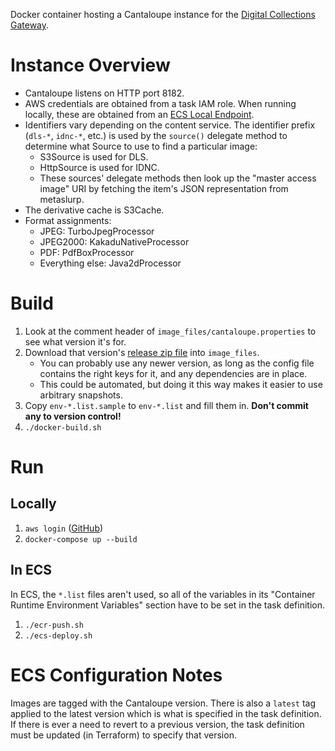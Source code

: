 Docker container hosting a Cantaloupe instance for the
[Digital Collections Gateway](https://metadata.library.illinois.edu/).

# Instance Overview

* Cantaloupe listens on HTTP port 8182.
* AWS credentials are obtained from a task IAM role. When running locally,
  these are obtained from an [ECS Local Endpoint](https://aws.amazon.com/blogs/compute/a-guide-to-locally-testing-containers-with-amazon-ecs-local-endpoints-and-docker-compose/).
* Identifiers vary depending on the content service. The identifier prefix
  (`dls-*`, `idnc-*`, etc.) is used by the `source()` delegate method to
  determine what Source to use to find a particular image:
    * S3Source is used for DLS.
    * HttpSource is used for IDNC.
    * These sources' delegate methods then look up the "master access image"
      URI by fetching the item's JSON representation from metaslurp.
* The derivative cache is S3Cache.
* Format assignments:
    * JPEG: TurboJpegProcessor
    * JPEG2000: KakaduNativeProcessor
    * PDF: PdfBoxProcessor
    * Everything else: Java2dProcessor

# Build

1. Look at the comment header of `image_files/cantaloupe.properties` to see
   what version it's for.
2. Download that version's
   [release zip file](https://github.com/medusa-project/cantaloupe/releases)
   into `image_files`.
    * You can probably use any newer version, as long as the config file
      contains the right keys for it, and any dependencies are in place.
    * This could be automated, but doing it this way makes it easier to use
      arbitrary snapshots.
3. Copy `env-*.list.sample` to `env-*.list` and fill them in. **Don't commit
   any to version control!**
4. `./docker-build.sh`

# Run

## Locally

1. `aws login` ([GitHub](https://github.com/techservicesillinois/awscli-login))
2. `docker-compose up --build`

## In ECS

In ECS, the `*.list` files aren't used, so all of the variables in its
"Container Runtime Environment Variables" section have to be set in the task
definition.

1. `./ecr-push.sh`
2. `./ecs-deploy.sh`

# ECS Configuration Notes

Images are tagged with the Cantaloupe version. There is also a `latest` tag
applied to the latest version which is what is specified in the task
definition. If there is ever a need to revert to a previous version, the
task definition must be updated (in Terraform) to specify that version.
